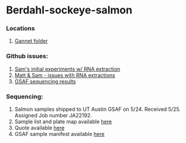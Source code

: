 # Berdahl-sockeye-salmon

### Locations
1. [Gannet folder](https://gannet.fish.washington.edu/panopea/berdahl-sockeye-salmon/)

### Github issues:
1. [Sam's initial experiments w/ RNA extraction](https://github.com/RobertsLab/resources/issues/1307)
2. [Matt & Sam - issues with RNA extractions](https://github.com/RobertsLab/resources/issues/1410)
3. [GSAF sequencing results](https://github.com/RobertsLab/resources/issues/1501)

### Sequencing:
1. Salmon samples shipped to UT Austin GSAF on 5/24. Received 5/25. Assigned Job number JA22192.
2. Sample list and plate map available [here](https://www.dropbox.com/s/snq453edfxeor6t/Berdahl_sockeye_salmon.xlsx?dl=0)
3. Quote available [here](https://www.dropbox.com/s/znk1cikjtrj9v6n/GSAF_Quote_Job_JA22192_2022-05-09.pdf?dl=0)
4. GSAF sample manifest available [here](https://www.dropbox.com/s/9yuso7jhkazikrt/GSAF%20Sample%20Manifest_Job%23JA22192_2022-05-12.pdf?dl=0)
